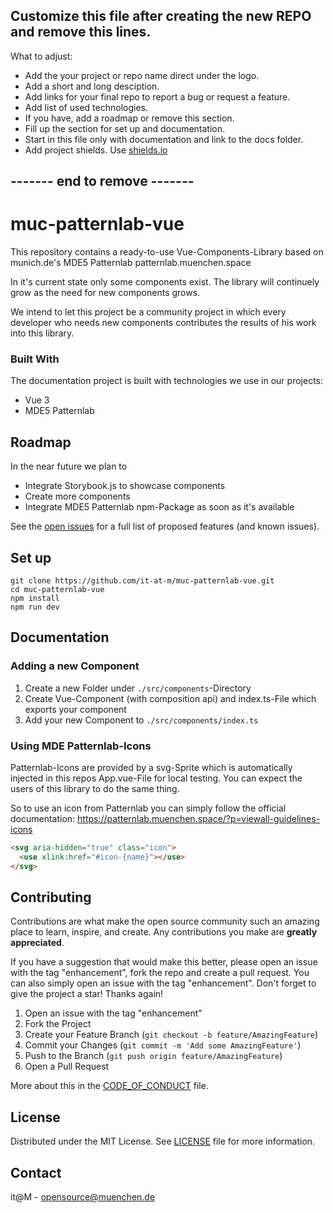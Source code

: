 ## Customize this file after creating the new REPO and remove this lines.

What to adjust:  
* Add the your project or repo name direct under the logo.
* Add a short and long desciption.
* Add links for your final repo to report a bug or request a feature.
* Add list of used technologies.
* If you have, add a roadmap or remove this section.
* Fill up the section for set up and documentation.
 * Start in this file only with documentation and link to the docs folder.
* Add project shields. Use [shields.io](https://shields.io/)

## ------- end to remove -------
<!-- add Project Logo, if existing -->

# muc-patternlab-vue

This repository contains a ready-to-use Vue-Components-Library based on munich.de's MDE5 Patternlab patternlab.muenchen.space

In it's current state only some components exist. The library will continuely grow as the need for new components grows.

We intend to let this project be a community project in which every developer who needs new components contributes the results of his work into this library.

### Built With

The documentation project is built with technologies we use in our projects:

* Vue 3
* MDE5 Patternlab

## Roadmap

In the near future we plan to

- Integrate Storybook.js to showcase components
- Create more components
- Integrate MDE5 Patternlab npm-Package as soon as it's available

See the [open issues](#) for a full list of proposed features (and known issues).

## Set up

```shell
git clone https://github.com/it-at-m/muc-patternlab-vue.git
cd muc-patternlab-vue
npm install
npm run dev
```

## Documentation

### Adding a new Component

1. Create a new Folder under `./src/components`-Directory
2. Create Vue-Component (with composition api) and index.ts-File which exports your component
3. Add your new Component to `./src/components/index.ts`

### Using MDE Patternlab-Icons

Patternlab-Icons are provided by a svg-Sprite which is automatically injected in this repos App.vue-File for local testing. You can expect the users of this library to do the same thing.

So to use an icon from Patternlab you can simply follow the official documentation: https://patternlab.muenchen.space/?p=viewall-guidelines-icons

```html
<svg aria-hidden="true" class="icon">
  <use xlink:href="#icon-{name}"></use>
</svg>
```

## Contributing

Contributions are what make the open source community such an amazing place to learn, inspire, and create. Any contributions you make are **greatly appreciated**.

If you have a suggestion that would make this better, please open an issue with the tag "enhancement", fork the repo and create a pull request. You can also simply open an issue with the tag "enhancement".
Don't forget to give the project a star! Thanks again!

1. Open an issue with the tag "enhancement"
2. Fork the Project
3. Create your Feature Branch (`git checkout -b feature/AmazingFeature`)
4. Commit your Changes (`git commit -m 'Add some AmazingFeature'`)
5. Push to the Branch (`git push origin feature/AmazingFeature`)
6. Open a Pull Request

More about this in the [CODE_OF_CONDUCT](/CODE_OF_CONDUCT.md) file.


## License

Distributed under the MIT License. See [LICENSE](LICENSE) file for more information.


## Contact

it@M - opensource@muenchen.de
